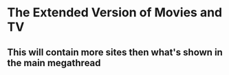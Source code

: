 # The Extended Version of Movies and TV

## This will contain more sites then what's shown in the main megathread
